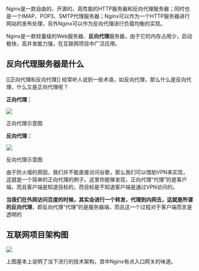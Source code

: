 Nginx是一款自由的、开源的、高性能的HTTP服务器和反向代理服务器；同时也是一个IMAP、POP3、SMTP代理服务器；Nginx可以作为一个HTTP服务器进行网站的发布处理，另外Nginx可以作为反向代理进行负载均衡的实现。

Nginx是一款轻量级的Web服务器、**反向代理**服务器，由于它的内存占用少，启动极快，高并发能力强，在互联网项目中广泛应用。

## 反向代理服务器是什么
[[正向代理和反向代理]]
经常听人说到一些术语，如反向代理，那么什么是反向代理，什么又是正向代理呢？

**正向代理：**

![](https://pic4.zhimg.com/80/v2-c8ac111c267ae0745f984e326ef0c47f_720w.webp)

正向代理示意图

**反向代理：**

![](https://pic2.zhimg.com/80/v2-4787a512240b238ebf928cd0651e1d99_720w.webp)

反向代理示意图

由于防火墙的原因，我们并不能直接访问谷歌，那么我们可以借助VPN来实现，这就是一个简单的正向代理的例子。这里你能够发现，正向代理“代理”的是客户端，而且客户端是知道目标的，而目标是不知道客户端是通过VPN访问的。

**当我们在外网访问百度的时候，其实会进行一个转发，代理到内网去，这就是所谓的反向代理**，即反向代理“代理”的是服务器端，而且这一个过程对于客户端而言是透明的

## 互联网项目架构图

![](https://pic1.zhimg.com/80/v2-e1826bab1d07df8e97d61aa809b94a10_720w.jpg)

上图基本上说明了当下流行的技术架构，其中Nginx有点入口网关的味道。

